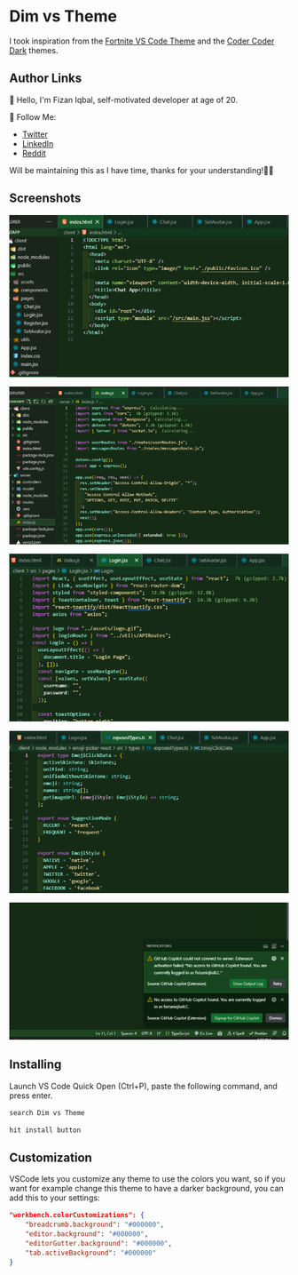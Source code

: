 # Dim vs Theme  

I took inspiration from the [Fortnite VS Code Theme](https://marketplace.visualstudio.com/items?itemName=sdras.fortnite-vscode-theme) and the [Coder Coder Dark](https://marketplace.visualstudio.com/items?itemName=CoderCoder.codercoder-dark-theme) themes.

## Author Links

👋 Hello, I'm Fizan Iqbal, self-motivated developer at age of 20.

🚀 Follow Me:

- [Twitter](https://twitter.com/se_fizan)
- [LinkedIn](https://www.linkedin.com/in/muhammad-fizan-iqbal/)
- [Reddit](https://www.reddit.com/user/se-fizan)

Will be maintaining this as I have time, thanks for your understanding!🙏🏽

## Screenshots

![HTML screenshot](https://raw.githubusercontent.com/faizaniqbalLC/dim-vs-theme/main/assets/html.png)

![Js screenshot](https://raw.githubusercontent.com/faizaniqbalLC/dim-vs-theme/main/assets/js.png)

![React screenshot](https://raw.githubusercontent.com/faizaniqbalLC/dim-vs-theme/main/assets/React.png)

![TypeScript screenshot](https://raw.githubusercontent.com/faizaniqbalLC/dim-vs-theme/main/assets/type.png)

![Notification screenshot](https://raw.githubusercontent.com/faizaniqbalLC/dim-vs-theme/main/assets/notification.png)

## Installing

Launch VS Code Quick Open (Ctrl+P), paste the following command, and press enter.

```bash
search Dim vs Theme
```

```bash
hit install button
```

## Customization

VSCode lets you customize any theme to use the colors you want, so if you want for example change this theme to have a darker background, you can add this to your settings:

```json
"workbench.colorCustomizations": {
	"breadcrumb.background": "#000000",
	"editor.background": "#000000",
	"editorGutter.background": "#000000",
	"tab.activeBackground": "#000000"
}
```
